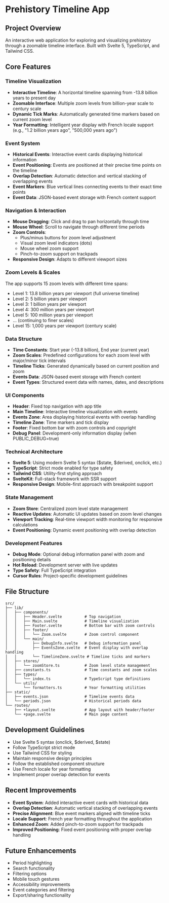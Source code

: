 # Prehistory Timeline App

## Project Overview
An interactive web application for exploring and visualizing prehistory through a zoomable timeline interface. Built with Svelte 5, TypeScript, and Tailwind CSS.

## Core Features

### Timeline Visualization
- **Interactive Timeline**: A horizontal timeline spanning from -13.8 billion years to present day
- **Zoomable Interface**: Multiple zoom levels from billion-year scale to century scale
- **Dynamic Tick Marks**: Automatically generated time markers based on current zoom level
- **Year Formatting**: Intelligent year display with French locale support (e.g., "1.2 billion years ago", "500,000 years ago")

### Event System
- **Historical Events**: Interactive event cards displaying historical information
- **Event Positioning**: Events are positioned at their precise time points on the timeline
- **Overlap Detection**: Automatic detection and vertical stacking of overlapping events
- **Event Markers**: Blue vertical lines connecting events to their exact time points
- **Event Data**: JSON-based event storage with French content support

### Navigation & Interaction
- **Mouse Dragging**: Click and drag to pan horizontally through time
- **Mouse Wheel**: Scroll to navigate through different time periods
- **Zoom Controls**: 
  - Plus/minus buttons for zoom level adjustment
  - Visual zoom level indicators (dots)
  - Mouse wheel zoom support
  - Pinch-to-zoom support on trackpads
- **Responsive Design**: Adapts to different viewport sizes

### Zoom Levels & Scales
The app supports 15 zoom levels with different time spans:
- Level 1: 13.8 billion years per viewport (full universe timeline)
- Level 2: 5 billion years per viewport
- Level 3: 1 billion years per viewport
- Level 4: 300 million years per viewport
- Level 5: 100 million years per viewport
- ... (continuing to finer scales)
- Level 15: 1,000 years per viewport (century scale)

### Data Structure
- **Time Constants**: Start year (-13.8 billion), End year (current year)
- **Zoom Scales**: Predefined configurations for each zoom level with major/minor tick intervals
- **Timeline Ticks**: Generated dynamically based on current position and zoom
- **Events Data**: JSON-based event storage with French content
- **Event Types**: Structured event data with names, dates, and descriptions

### UI Components
- **Header**: Fixed top navigation with app title
- **Main Timeline**: Interactive timeline visualization with events
- **Events Zone**: Area displaying historical events with overlap handling
- **Timeline Zone**: Time markers and tick display
- **Footer**: Fixed bottom bar with zoom controls and copyright
- **Debug Panel**: Development-only information display (when PUBLIC_DEBUG=true)

### Technical Architecture
- **Svelte 5**: Using modern Svelte 5 syntax ($state, $derived, onclick, etc.)
- **TypeScript**: Strict mode enabled for type safety
- **Tailwind CSS**: Utility-first styling approach
- **SvelteKit**: Full-stack framework with SSR support
- **Responsive Design**: Mobile-first approach with breakpoint support

### State Management
- **Zoom Store**: Centralized zoom level state management
- **Reactive Updates**: Automatic UI updates based on zoom level changes
- **Viewport Tracking**: Real-time viewport width monitoring for responsive calculations
- **Event Positioning**: Dynamic event positioning with overlap detection

### Development Features
- **Debug Mode**: Optional debug information panel with zoom and positioning details
- **Hot Reload**: Development server with live updates
- **Type Safety**: Full TypeScript integration
- **Cursor Rules**: Project-specific development guidelines

## File Structure
```
src/
├── lib/
│   ├── components/
│   │   ├── Header.svelte          # Top navigation
│   │   ├── Main.svelte            # Timeline visualization
│   │   ├── Footer.svelte          # Bottom bar with zoom controls
│   │   ├── footer/
│   │   │   └── Zoom.svelte        # Zoom control component
│   │   └── main/
│   │       ├── DebugInfo.svelte   # Debug information panel
│   │       ├── EventsZone.svelte  # Event display with overlap handling
│   │       └── TimelineZone.svelte # Timeline ticks and markers
│   ├── stores/
│   │   └── zoomStore.ts           # Zoom level state management
│   ├── constants.ts               # Time constants and zoom scales
│   ├── types/
│   │   └── index.ts               # TypeScript type definitions
│   └── utils/
│       └── formatters.ts          # Year formatting utilities
├── static/
│   ├── events.json                # Timeline events data
│   └── periods.json               # Historical periods data
└── routes/
    ├── +layout.svelte             # App layout with header/footer
    └── +page.svelte               # Main page content
```

## Development Guidelines
- Use Svelte 5 syntax (onclick, $derived, $state)
- Follow TypeScript strict mode
- Use Tailwind CSS for styling
- Maintain responsive design principles
- Follow the established component structure
- Use French locale for year formatting
- Implement proper overlap detection for events

## Recent Improvements
- **Event System**: Added interactive event cards with historical data
- **Overlap Detection**: Automatic vertical stacking of overlapping events
- **Precise Alignment**: Blue event markers aligned with timeline ticks
- **Locale Support**: French year formatting throughout the application
- **Enhanced Zoom**: Added pinch-to-zoom support for trackpads
- **Improved Positioning**: Fixed event positioning with proper overlap handling

## Future Enhancements
- Period highlighting
- Search functionality
- Filtering options
- Mobile touch gestures
- Accessibility improvements
- Event categories and filtering
- Export/sharing functionality 